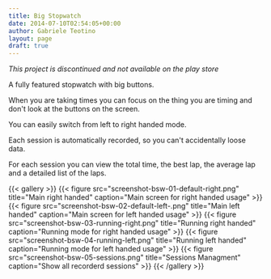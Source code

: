 ```yaml
---
title: Big Stopwatch
date: 2014-07-10T02:54:05+00:00
author: Gabriele Teotino
layout: page
draft: true
---
```


*This project is discontinued and not available on the play store*

A fully featured stopwatch with big buttons.

When you are taking times you can focus on the thing you are timing and don't look at the buttons on the screen.

You can easily switch from left to right handed mode.

Each session is automatically recorded, so you can't accidentally loose data.

For each session you can view the total time, the best lap, the average lap and a detailed list of the laps.

{{< gallery >}}
{{< figure src="screenshot-bsw-01-default-right.png" title="Main right handed" caption="Main screen for right handed usage" >}}
{{< figure src="screenshot-bsw-02-default-left-.png" title="Main left handed" caption="Main screen for left handed usage" >}}
{{< figure src="screenshot-bsw-03-running-right.png" title="Running right handed" caption="Running mode for right handed usage" >}}
{{< figure src="screenshot-bsw-04-running-left.png" title="Running left handed" caption="Running mode for left handed usage" >}}
{{< figure src="screenshot-bsw-05-sessions.png" title="Sessions Managment" caption="Show all recorderd sessions" >}}
{{< /gallery >}}
